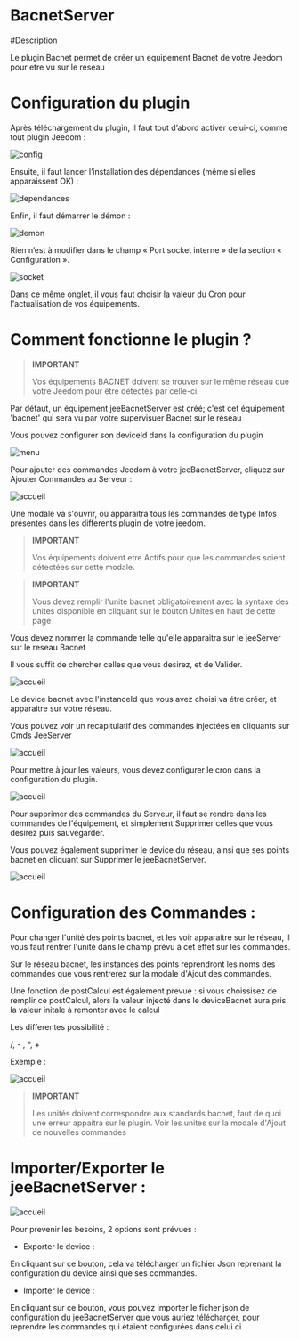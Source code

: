 # BacnetServer

#Description

Le plugin Bacnet permet de créer un equipement Bacnet de votre Jeedom pour etre vu sur le réseau



# Configuration du plugin

Après téléchargement du plugin, il faut tout d’abord activer celui-ci, comme tout plugin Jeedom :

![config](../images/BacnetServerConfig.png)

Ensuite, il faut lancer l’installation des dépendances (même si elles apparaissent OK) :

![dependances](../images/BacnetServerDep.png)

Enfin, il faut démarrer le démon :

![demon](../images/BacneServerDemon.png)


Rien n’est à modifier dans le champ « Port socket interne » de la section « Configuration ».

![socket](../images/BacnetServerConfig.png)


Dans ce même onglet, il vous faut choisir la valeur du Cron pour l'actualisation de vos équipements.




# Comment fonctionne le plugin ?




>**IMPORTANT**
>
>Vos équipements BACNET doivent se trouver sur le même réseau que votre Jeedom pour être détectés par celle-ci.


Par défaut, un équipement jeeBacnetServer est créé; c'est cet équipement 'bacnet' qui sera vu par votre supervisuer Bacnet sur le réseau

Vous pouvez configurer son deviceId dans la configuration du plugin

![menu](../images/BacnetServerConfig.png)


Pour ajouter des commandes Jeedom à votre jeeBacnetServer, cliquez sur Ajouter Commandes au Serveur :

![accueil](../images/BacnetServerAccueil.png)


Une modale va s'ouvrir, où apparaitra tous les commandes de type Infos présentes dans les differents plugin de votre jeedom.




>**IMPORTANT**
>
>Vos équipements doivent etre Actifs pour que les commandes soient détectées sur cette modale.


>**IMPORTANT**
>
>Vous devez remplir l'unite bacnet obligatoirement avec la syntaxe des unites disponible en cliquant sur le bouton Unites en haut de cette page

Vous devez nommer la commande telle qu'elle apparaitra sur le jeeServer sur le reseau Bacnet

Il vous suffit de chercher celles que vous desirez, et de Valider.


![accueil](../images/BacnetServerModale.png)


Le device bacnet avec l'instanceId que vous avez choisi va étre créer, et apparaitre sur votre réseau.


Vous pouvez voir un recapitulatif des commandes injectées en cliquants sur Cmds JeeServer

![accueil](../images/BacnetServerAccueil.png)


Pour mettre à jour les valeurs, vous devez configurer le cron dans la configuration du plugin.

![accueil](../images/BacnetServerConfig.png)



Pour supprimer des commandes du Serveur, il faut se rendre dans les commandes de l'équipement, et simplement Supprimer celles que vous desirez puis sauvegarder.




Vous pouvez également supprimer le device du réseau, ainsi que ses points bacnet en cliquant sur Supprimer le jeeBacnetServer.


![accueil](../images/BacnetServerReinit.png)




# Configuration des Commandes :


Pour changer l'unité des points bacnet, et les voir apparaitre sur le réseau, il vous faut rentrer l'unité dans le champ prévu à cet effet sur les commandes.

Sur le réseau bacnet, les instances des points reprendront les noms des commandes que vous rentrerez sur la modale d'Ajout des commandes.


Une fonction de postCalcul est également prevue : 
si vous choissisez de remplir ce postCalcul, alors la valeur injecté dans le deviceBacnet aura pris la valeur initale à remonter avec le calcul 

Les differentes possibilité : 

/, - , *, +

Exemple :

![accueil](../images/BacnetServerPostCalcul.png)





>**IMPORTANT**
>
>Les unités doivent correspondre aux standards bacnet, faut de quoi une erreur appaitra sur le plugin. Voir les unites sur la modale d'Ajout de nouvelles commandes





# Importer/Exporter le jeeBacnetServer :


![accueil](../images/BacnetServerAccueil.png)

Pour prevenir les besoins, 2 options sont prévues : 


- Exporter le device :

En cliquant sur ce bouton, cela va télécharger un fichier Json reprenant la configuration du device ainsi que ses commandes.


- Importer le device :

En cliquant sur ce bouton, vous pouvez importer le ficher json de configuration du jeeBacnetServer que vous auriez télécharger, pour reprendre les commandes qui étaient configurées dans celui ci